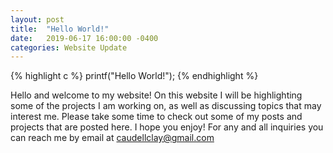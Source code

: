 ```yaml
---
layout: post
title:  "Hello World!"
date:   2019-06-17 16:00:00 -0400
categories: Website Update
---
```


{% highlight c %}
printf("Hello World!");
{% endhighlight %}

Hello and welcome to my website! On this website I will be highlighting some of the projects I am working on, as well as discussing topics that may interest me. Please take some time to check out some of my posts and projects that are posted here. I hope you enjoy! For any and all inquiries you can reach me by email at [caudellclay@gmail.com](mailto:caudellclay@gmail.com "Email found here")
